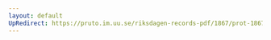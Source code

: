```yaml
---
layout: default
UpRedirect: https://pruto.im.uu.se/riksdagen-records-pdf/1867/prot-1867--fk--413/prot-1867--fk--413_043.pdf
---
```

